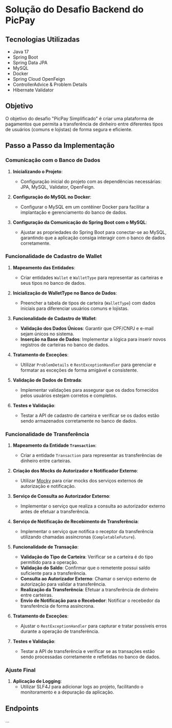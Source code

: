 # Solução do Desafio Backend do PicPay

## Tecnologias Utilizadas

* Java 17
* Spring Boot
* Spring Data JPA
* MySQL
* Docker
* Spring Cloud OpenFeign
* ControllerAdvice & Problem Details
* Hibernate Validator

## Objetivo 
O objetivo do desafio "PicPay Simplificado" é criar uma plataforma de pagamentos que permita a transferência de dinheiro entre diferentes tipos de usuários (comuns e lojistas) de forma segura e eficiente. 

## Passo a Passo da Implementação

### Comunicação com o Banco de Dados

1. **Inicializando o Projeto**:
   - Configuração inicial do projeto com as dependências necessárias: JPA, MySQL, Validator, OpenFeign.

2. **Configuração do MySQL no Docker**:
   - Configurar o MySQL em um contêiner Docker para facilitar a implantação e gerenciamento do banco de dados.

3. **Configuração da Comunicação do Spring Boot com o MySQL**:
   - Ajustar as propriedades do Spring Boot para conectar-se ao MySQL, garantindo que a aplicação consiga interagir com o banco de dados corretamente.

### Funcionalidade de Cadastro de Wallet

1. **Mapeamento das Entidades**:
   - Criar entidades `Wallet` e `WalletType` para representar as carteiras e seus tipos no banco de dados.

2. **Inicialização de WalletType no Banco de Dados**:
   - Preencher a tabela de tipos de carteira (`WalletType`) com dados iniciais para diferenciar usuários comuns e lojistas.

3. **Funcionalidade de Cadastro de Wallet**:
   - **Validação dos Dados Únicos**: Garantir que CPF/CNPJ e e-mail sejam únicos no sistema.
   - **Inserção na Base de Dados**: Implementar a lógica para inserir novos registros de carteiras no banco de dados.

4. **Tratamento de Exceções**:
   - Utilizar `ProblemDetails` e `RestExceptionHandler` para gerenciar e formatar as exceções de forma amigável e consistente.

5. **Validação de Dados de Entrada**:
   - Implementar validações para assegurar que os dados fornecidos pelos usuários estejam corretos e completos.

6. **Testes e Validação**:
   - Testar a API de cadastro de carteira e verificar se os dados estão sendo armazenados corretamente no banco de dados.

### Funcionalidade de Transferência

1. **Mapeamento da Entidade `Transaction`**:
   - Criar a entidade `Transaction` para representar as transferências de dinheiro entre carteiras.

2. **Criação dos Mocks do Autorizador e Notificador Externo**:
   - Utilizar [Mocky](https://designer.mocky.io/) para criar mocks dos serviços externos de autorização e notificação.

3. **Serviço de Consulta ao Autorizador Externo**:
   - Implementar o serviço que realiza a consulta ao autorizador externo antes de efetuar a transferência.

4. **Serviço de Notificação de Recebimento de Transferência**:
   - Implementar o serviço que notifica o receptor da transferência utilizando chamadas assíncronas (`CompletableFuture`).

5. **Funcionalidade de Transação**:
   - **Validação do Tipo de Carteira**: Verificar se a carteira é do tipo permitido para a operação.
   - **Validação do Saldo**: Confirmar que o remetente possui saldo suficiente para a transferência.
   - **Consulta ao Autorizador Externo**: Chamar o serviço externo de autorização para validar a transferência.
   - **Realização da Transferência**: Efetuar a transferência de dinheiro entre carteiras.
   - **Envio de Notificação para o Recebedor**: Notificar o recebedor da transferência de forma assíncrona.

6. **Tratamento de Exceções**:
   - Ajustar o `RestExceptionHandler` para capturar e tratar possíveis erros durante a operação de transferência.

7. **Testes e Validação**:
   - Testar a API de transferência e verificar se as transações estão sendo processadas corretamente e refletidas no banco de dados.

### Ajuste Final

1. **Aplicação de Logging**:
   - Utilizar SLF4J para adicionar logs ao projeto, facilitando o monitoramento e a depuração da aplicação.

## Endpoints

...